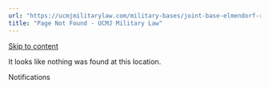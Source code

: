 ```yaml
---
url: "https://ucmjmilitarylaw.com/military-bases/joint-base-elmendorf-richardson-alaska-military-defense-lawyer-ucmj-legal-guide/%7Blocation13"
title: "Page Not Found - UCMJ Military Law"
---
```


[Skip to content](https://ucmjmilitarylaw.com/military-bases/joint-base-elmendorf-richardson-alaska-military-defense-lawyer-ucmj-legal-guide/%7Blocation13#content)

It looks like nothing was found at this location.

Notifications